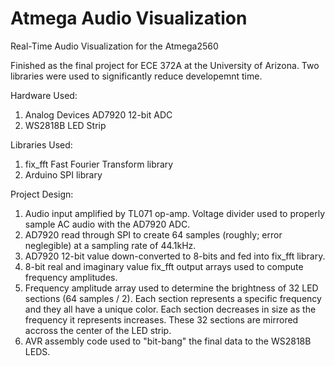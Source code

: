 # Atmega Audio Visualization
Real-Time Audio Visualization for the Atmega2560

Finished as the final project for ECE 372A at the University of Arizona.
Two libraries were used to significantly reduce developemnt time.

Hardware Used:
1. Analog Devices AD7920 12-bit ADC
2. WS2818B LED Strip

Libraries Used:
1. fix_fft Fast Fourier Transform library
2. Arduino SPI library

Project Design:
1. Audio input amplified by TL071 op-amp. Voltage divider used to properly sample AC audio with the AD7920 ADC.
2. AD7920 read through SPI to create 64 samples (roughly; error neglegible) at a sampling rate of 44.1kHz.
3. AD7920 12-bit value down-converted to 8-bits and fed into fix_fft library.
4. 8-bit real and imaginary value fix_fft output arrays used to compute frequency amplitudes.
5. Frequency amplitude array used to determine the brightness of 32 LED sections (64 samples / 2).
   Each section represents a specific frequency and they all have a unique color.
   Each section decreases in size as the frequency it represents increases.
   These 32 sections are mirrored accross the center of the LED strip.
6. AVR assembly code used to "bit-bang" the final data to the WS2818B LEDS.
